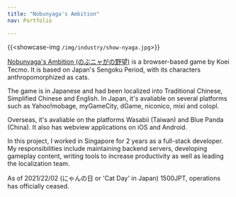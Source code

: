 ```yaml
---
title: "Nobunyaga's Ambition"
nav: Portfolio

---
```


{{<showcase-img `/img/industry/show-nyaga.jpg`>}}

[Nobunyaga's Ambition (のぶニャがの野望)](https://www.gamecity.ne.jp/nobunyaga/) is a browser-based game by Koei Tecmo. It is based on Japan's Sengoku Period, with its characters anthropomorphized as cats.
                
The game is in Japanese and had been localized into Traditional Chinese, Simplified Chinese and English. In Japan, it's avaliable on several platforms such as Yahoo!mobage, myGameCity, dGame, niconico, mixi and colopl.

Overseas, it's avaliable on the platforms Wasabii (Taiwan) and Blue Panda (China). It also has webview applications on iOS and Android.
            
In this project, I worked in Singapore for 2 years as a full-stack developer. My responsibilities include maintaining backend servers, developing gameplay content,  writing tools to increase productivity as well as leading the localization team.

As of 2021/22/02 (にゃんの日 or 'Cat Day' in Japan) 1500JPT, operations has officially ceased.
